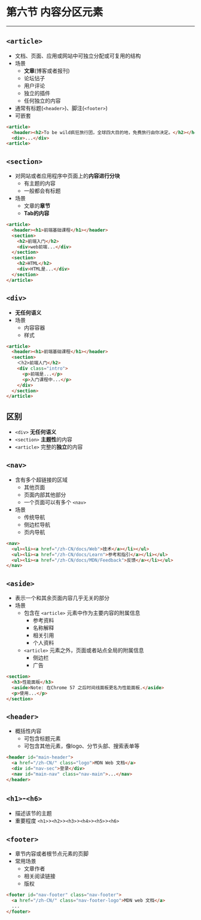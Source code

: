 # 第六节 内容分区元素

---

<Badge type="tip" text="html" />

## `<article>`

* 文档、页面、应用或网站中可独立分配或可复用的结构
* 场景
  * **文章**(博客或者报刊)
  * 论坛怗子
  * 用户评论
  * 独立的插件
  * 任何独立的内容
* 通常有标题(`<header>`)、脚注(`<footer>`)
* 可嵌套

```html
<article>
  <header><h2>To be wild疯狂旅行团，全球四大目的地，免费旅行由你决定。</h2></header>
  <div>...</div>
<article>
```

## `<section>`

* 对网站或者应用程序中页面上的**内容进行分块**
  * 有主题的内容
  * 一般都会有标题
* 场景
  * 文章的**章节**
  * **Tab的内容**

```html
<article>
  <header><h1>前端基础课程</h1></header>
  <section>
    <h2>前端入门</h2>
    <div>web前端...</div>
  </section>
  <section>
    <h2>HTML</h2>
    <div>HTML是...</div>
  </section>
</article>
```

## `<div>`

* **无任何语义**
* 场景
  * 内容容器
  * 样式

```html
<article>
  <header><h1>前端基础课程</h1></header>
  <section>
    ＜h2>前端人门</h2>
    <div class="intro">
      <p>前端是...</p>
      <p>入门课程中...</p>
    </div>
  </section>
</article>
```

## 区别

* `<div>` **无任何语义**
* `<section>` **主题性**的内容
* `<article>` 完整的**独立**的内容

## `<nav>`

* 含有多个超链接的区域
  * 其他页面
  * 页面内部其他部分
  * 一个页面可以有多个 `<nav>`
* 场景
  * 传统导航
  * 侧边栏导航
  * 页内导航

```html
<nav>
  <ul><li><a href="/zh-CN/docs/Web">技术</a></li></ul>
  <ul><li><a href="/zh-CN/docs/Learn">参考和指引</a></li></ul>
  <ul><li><a href="/zh-CN/docs/MDN/Feedback">反馈</a></li></ul>
</nav>
```

## `<aside>`

* 表示一个和其余页面内容几乎无关的部分
* 场景
  * 包含在 `<article>` 元素中作为主要内容的附属信息
    * 参考资料
    * 名称解释
    * 相关引用
    * 个人资料
  * `<article>` 元素之外，页面或者站点全局的附属信息
    * 侧边栏
    * 广告

```html
<section>
  <h3>性能面板</h3>
  <aside>Note: 在Chrome 57 之后时间线面板更名为性能面板.</aside>
  <p>使用...</p>
</section>
```

## `<header>`

* 概括性内容
  * 可包含标题元素
  * 可包含其他元素，像logo、分节头部、搜索表单等

```html
<header id="main-header">
  <a href="/zh-CN/" class="logo">MDN Web 文档</a>
  <div id="nav-sec">登录</div>
  <nav id="main-nav" class="nav-main">...</nav>
</header>
```

## `<h1>`-`<h6>`

* 描述该节的主题
* 重要程度 `<h1>`>`<h2>`>`<h3>`>`<h4>`>`<h5>`>`<h6>`

## `<footer>`

* 章节内容或者根节点元素的页脚
* 常用场景
  * 文章作者
  * 相关阅读链接
  * 版权

```html
<footer id="nav-footer" class="nav-footer">
  <a href="/zh-CN/" class="nav-footer-logo">MDN web 文档</a>
  ...
</footer>
```